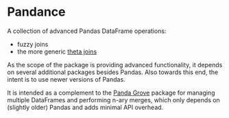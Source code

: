 # Pandance

A collection of advanced Pandas DataFrame operations:

- fuzzy joins
- the more generic [theta joins](https://en.wikipedia.org/wiki/Relational_algebra#%CE%B8-join_and_equijoin)

As the scope of the package is providing advanced functionality,
it depends on several additional packages besides Pandas.
Also towards this end, the intent is to use newer versions of Pandas.

It is intended as a complement to the 
[Panda Grove](https://panda-grove.readthedocs.io/en/latest/) package 
for managing multiple DataFrames and performing n-ary merges,
which only depends on (slightly older) Pandas and adds minimal API overhead.
